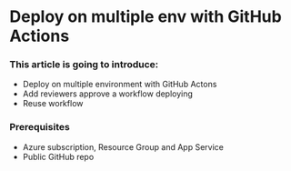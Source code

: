 # Deploy on multiple env with GitHub Actions

### This article is going to introduce:

  - Deploy on multiple environment with GitHub Actons
  - Add reviewers approve a workflow deploying
  - Reuse workflow

### Prerequisites

  - Azure subscription, Resource Group and App Service
  - Public GitHub repo